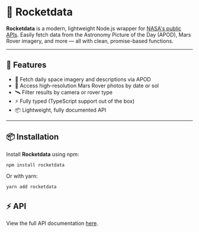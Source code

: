# 🚀 Rocketdata

**Rocketdata** is a modern, lightweight Node.js wrapper for [NASA's public APIs](). 
Easily fetch data from the Astronomy Picture of the Day (APOD), Mars Rover imagery, and more — all with clean, promise-based functions.

---

## 🌌 Features

- 🌠 Fetch daily space imagery and descriptions via APOD
- 🤖 Access high-resolution Mars Rover photos by date or sol
- 🛰️ Filter results by camera or rover type
- ⚡ Fully typed (TypeScript support out of the box)
- 📦 Lightweight, fully documented API

---

## 📦 Installation

Install **Rocketdata** using npm:

```bash
npm install rocketdata
```

Or with yarn:

```bash
yarn add rocketdata
```

## ⚡ API 

View the full API documentation [here](API.md).